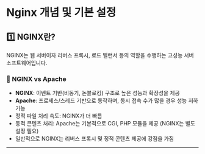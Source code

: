 # Nginx 개념 및 기본 설정
## 1️⃣ NGINX란?
NGINX는 웹 서버이자 리버스 프록시, 로드 밸런서 등의 역할을 수행하는 고성능 서버 소프트웨어입니다.

### 🔹 NGINX vs Apache
- **NGINX**: 이벤트 기반(비동기, 논블로킹) 구조로 높은 성능과 확장성을 제공
- **Apache**: 프로세스/스레드 기반으로 동작하며, 동시 접속 수가 많을 경우 성능 저하 가능
- 정적 파일 처리 속도: NGINX가 더 빠름
- 동적 콘텐츠 처리: Apache는 기본적으로 CGI, PHP 모듈을 제공 (NGINX는 별도 설정 필요)
- 일반적으로 NGINX는 리버스 프록시 및 정적 콘텐츠 제공에 강점을 가짐
---
<br>

